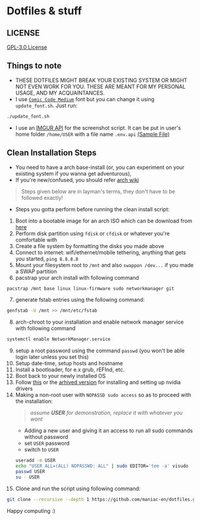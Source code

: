 # Dotfiles & stuff

## LICENSE
[GPL-3.0 License](https://github.com/maniac-en/dotfiles/blob/main/LICENSE)

## Things to note
- THESE DOTFILES MIGHT BREAK YOUR EXISTING SYSTEM OR MIGHT NOT EVEN WORK FOR YOU. THESE ARE MEANT FOR MY PERSONAL USAGE, AND MY ACQUAINTANCES.
- I use [`Comic Code Medium`](https://www.myfonts.com/fonts/tabular-type-foundry/comic-code/medium/) font but you can change it using `update_font.sh`. Just run:
```sh
./update_font.sh
```
- I use an [IMGUR API](https://apidocs.imgur.com/) for the screenshot script. It can be put in user's home folder `/home/USER` with a file name `.env.api` [(Sample File)](https://github.com/maniac-en/dotfiles/blob/gruvbox/dotfiles/sample_api_file)

## Clean Installation Steps
- You need to have a arch base-install (or, you can experiment on your existing system if you wanna get adventurous),
- If you're new/confused, you should refer [arch wiki](https://wiki.archlinux.org/title/installation_guide)
> Steps given below are in layman's terms, they don't have to be followed exactly!
- Steps you gotta perform before running the clean install script:
1. Boot into a bootable image for an arch ISO which can be download from [here](https://archlinux.org/download/)
2. Perform disk partition using `fdisk` or `cfdisk` or whatever you're comfortable with
3. Create a file system by formatting the disks you made above
4. Connect to internet: wifi/ethernet/mobile tethering, anything that gets you started, `ping 8.8.8.8`
5. Mount your filesystem root to `/mnt` and also `swappon /dev...` if you made a SWAP partition
6. pacstrap your arch install with following command
```sh
pacstrap /mnt base linux linux-firmware sudo networkmanager git
```
7. generate fstab entries using the following command:
```sh
genfstab -U /mnt >> /mnt/etc/fstab
```
8. arch-chroot to your installation and enable network manager service with following command
```sh
systemctl enable NetworkManager.service
```
9. setup a root password using the command `passwd` (you won't be able login later unless you set this)
10. Setup date-time, setup hosts and hostname
11. Install a bootloader, for e.x grub, rEFInd, etc.
12. Boot back to your newly installed OS
13. Follow [this](https://howto.lintel.in/install-nvidia-arch-linux/) or the [arhived version](http://web.archive.org/web/20210119174352/https://howto.lintel.in/install-nvidia-arch-linux/) for installing and setting up nvidia drivers
14. Making a non-root user with `NOPASSD sudo access` so as to proceed with the installation:
	> *assume **USER** for demonstration, replace it with whatever you want*
	- Adding a new user and giving it an access to run all sudo commands without password
	- set `USER` password
	- switch to `USER`
	```sh
	useradd -m USER
	echo "USER ALL=(ALL) NOPASSWD: ALL" | sudo EDITOR='tee -a' visudo
	passwd USER
	su - USER
	```
15. Clone and run the script using following command:
```sh
git clone --recursive --depth 1 https://github.com/maniac-en/dotfiles.git ~/.dotfiles && cd ~/.dotfiles && ./clean_install.sh
```

Happy computing :)
